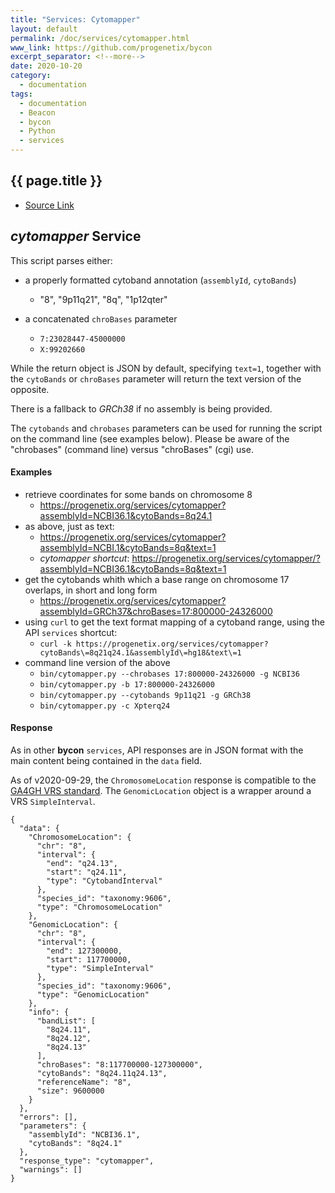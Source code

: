 ```yaml
---
title: "Services: Cytomapper"
layout: default
permalink: /doc/services/cytomapper.html
www_link: https://github.com/progenetix/bycon
excerpt_separator: <!--more-->
date: 2020-10-20
category:
  - documentation
tags:
  - documentation
  - Beacon
  - bycon
  - Python
  - services
---
```


## {{ page.title }}

* [Source Link](https://github.com/progenetix/bycon/blob/master/services/cytomapper.py)

## _cytomapper_ Service

This script parses either:

* a properly formatted cytoband annotation (`assemblyId`, `cytoBands`)
  - "8", "9p11q21", "8q", "1p12qter"
* a concatenated `chroBases` parameter
  - `7:23028447-45000000`
  - `X:99202660`

  <!--more-->

While the return object is JSON by default, specifying `text=1`, together with the `cytoBands` or
`chroBases` parameter will return the text version of the opposite.

There is a fallback to *GRCh38* if no assembly is being provided.

The `cytobands` and `chrobases` parameters can be used for running the script on the command line
(see examples below). Please be aware of the "chrobases" (command line) versus "chroBases" (cgi) use.

#### Examples

* retrieve coordinates for some bands on chromosome 8
  - <https://progenetix.org/services/cytomapper?assemblyId=NCBI36.1&cytoBands=8q24.1>
* as above, just as text:
  - <https://progenetix.org/services/cytomapper?assemblyId=NCBI.1&cytoBands=8q&text=1>
  - *cytomapper shortcut*: <https://progenetix.org/services/cytomapper/?assemblyId=NCBI36.1&cytoBands=8q&text=1>
* get the cytobands whith which a base range on chromosome 17 overlaps, in short and long form
  - <https://progenetix.org/services/cytomapper?assemblyId=GRCh37&chroBases=17:800000-24326000>
* using `curl` to get the text format mapping of a cytoband range, using the API `services` shortcut:
  - `curl -k https://progenetix.org/services/cytomapper?cytoBands\=8q21q24.1&assemblyId\=hg18&text\=1`
* command line version of the above
  - `bin/cytomapper.py --chrobases 17:800000-24326000 -g NCBI36`
  - `bin/cytomapper.py -b 17:800000-24326000`
  - `bin/cytomapper.py --cytobands 9p11q21 -g GRCh38`
  - `bin/cytomapper.py -c Xpterq24`

#### Response

As in other **bycon** `services`, API responses are in JSON format with the main
content being contained in the `data` field.

As of v2020-09-29, the `ChromosomeLocation` response is compatible to the [GA4GH
VRS standard](https://vr-spec.readthedocs.io/en/1.1/terms_and_model.html#chromosomelocation).
The `GenomicLocation` object is a wrapper around a VRS `SimpleInterval`.

```
{
  "data": {
    "ChromosomeLocation": {
      "chr": "8",
      "interval": {
        "end": "q24.13",
        "start": "q24.11",
        "type": "CytobandInterval"
      },
      "species_id": "taxonomy:9606",
      "type": "ChromosomeLocation"
    },
    "GenomicLocation": {
      "chr": "8",
      "interval": {
        "end": 127300000,
        "start": 117700000,
        "type": "SimpleInterval"
      },
      "species_id": "taxonomy:9606",
      "type": "GenomicLocation"
    },
    "info": {
      "bandList": [
        "8q24.11",
        "8q24.12",
        "8q24.13"
      ],
      "chroBases": "8:117700000-127300000",
      "cytoBands": "8q24.11q24.13",
      "referenceName": "8",
      "size": 9600000
    }
  },
  "errors": [],
  "parameters": {
    "assemblyId": "NCBI36.1",
    "cytoBands": "8q24.1"
  },
  "response_type": "cytomapper",
  "warnings": []
}
```
